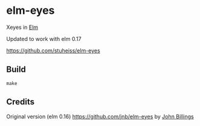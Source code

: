# elm-eyes #

Xeyes in [Elm](http://elm-lang.org/)

Updated to work with elm 0.17

<https://github.com/stuheiss/elm-eyes>

## Build ##

```make```

## Credits ##

Original version (elm 0.16) <https://github.com/jnb/elm-eyes> by [John Billings](https://github.com/jnb)
